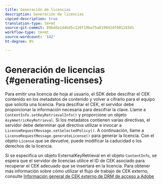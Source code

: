 ```yaml
---
title: Generación de licencias
description: Generación de licencias
copied-description: true
translation-type: tm+mt
source-git-commit: 89bdda1d4bd5c126f19ba75a819942df901183d1
workflow-type: tm+mt
source-wordcount: '142'
ht-degree: 0%

---
```



# Generación de licencias {#generating-licenses}

Para emitir una licencia de hoja al usuario, el SDK debe descifrar el CEK contenido en los metadatos de contenido y volver a cifrarlo para el equipo que solicita una licencia. Para descifrar el CEK, el servidor debe proporcionar la información necesaria para descifrar la clave. Llame a `ContentInfo.setKeyRetrievalInfo()` y proporcione un objeto `AsymmetricKeyRetrieval`. Si los metadatos contienen varias directivas, el servidor debe determinar qué directiva utilizar e invocar a `LicenseRequestMessage.setSelectedPolicy()`. A continuación, llame a `LicenseRequestMessage.generateLicense()` para generar la licencia. Con el objeto `License` que se devuelve, puede modificar la caducidad o los derechos de la licencia.

Si se especifica un objeto ExternalKeyRetrieval en el objeto `ContentInfo`, se espera que el servidor de licencias utilice el ID de CEK asociado para recuperar el CEK adecuado que se insertará en la licencia. Para obtener más información sobre cómo utilizar el flujo de trabajo de CEK externo, consulte [Información general de CEK externo de DRM de acceso a Adobe](../../../aaxs-drm-xkey-mgmt/aaxs-drm-using-external-cek-overview.md)
